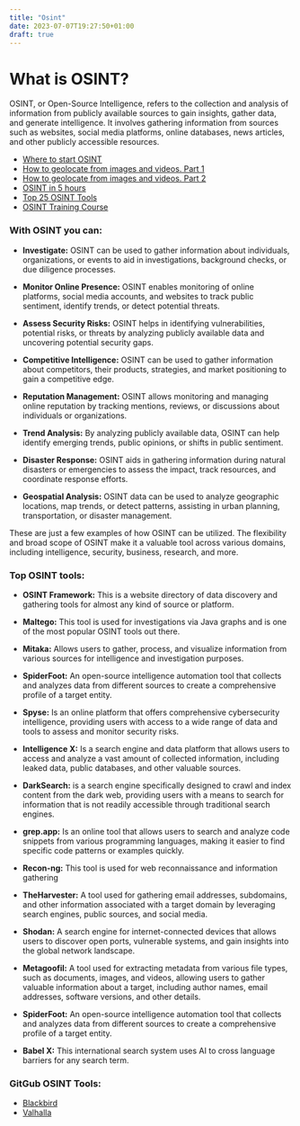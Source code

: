 ```yaml
---
title: "Osint"
date: 2023-07-07T19:27:50+01:00
draft: true
---
```



# What is OSINT?
OSINT, or Open-Source Intelligence, refers to the collection and analysis of information from publicly available sources to gain insights, gather data, and generate intelligence. It involves gathering information from sources such as websites, social media platforms, online databases, news articles, and other publicly accessible resources.

* [Where to start OSINT](https://www.youtube.com/watch?v=ALy5bUMUo7Q&list=PLkFsXKDkq5t_aa76FwiaR8D7uMt5MvEAb&index=3&ab_channel=DavidBombalClips)
* [How to geolocate from images and videos. Part 1](https://www.youtube.com/watch?v=X7E6zinrkno&list=PL423I_gHbWUUOs09899rex4t2l5py9YIk&index=2&ab_channel=TheOSINTCuriousProject)
* [How to geolocate from images and videos. Part 2](https://www.youtube.com/watch?v=roH2fQDSo-w&list=PL423I_gHbWUUOs09899rex4t2l5py9YIk&index=1&ab_channel=TheOSINTCuriousProject)
* [OSINT in 5 hours](https://www.youtube.com/watch?v=qwA6MmbeGNo&ab_channel=TheCyberMentor)
* [Top 25 OSINT Tools](https://www.youtube.com/watch?v=xHBDRIRH-FY&list=PLkFsXKDkq5t_aa76FwiaR8D7uMt5MvEAb&index=2&t=16s&ab_channel=GeraldAuger%2CPhD-SimplyCyber)
* [OSINT Training Course](https://www.youtube.com/watch?v=ZDtQ0bapigg&list=PLkFsXKDkq5t_aa76FwiaR8D7uMt5MvEAb&index=10&ab_channel=CIPCyber)
### With OSINT you can:
* **Investigate:** OSINT can be used to gather information about individuals, organizations, or events to aid in investigations, background checks, or due diligence processes.

* **Monitor Online Presence:** OSINT enables monitoring of online platforms, social media accounts, and websites to track public sentiment, identify trends, or detect potential threats.

* **Assess Security Risks:** OSINT helps in identifying vulnerabilities, potential risks, or threats by analyzing publicly available data and uncovering potential security gaps.

* **Competitive Intelligence:** OSINT can be used to gather information about competitors, their products, strategies, and market positioning to gain a competitive edge.

* **Reputation Management:** OSINT allows monitoring and managing online reputation by tracking mentions, reviews, or discussions about individuals or organizations.

* **Trend Analysis:** By analyzing publicly available data, OSINT can help identify emerging trends, public opinions, or shifts in public sentiment.

* **Disaster Response:** OSINT aids in gathering information during natural disasters or emergencies to assess the impact, track resources, and coordinate response efforts.

* **Geospatial Analysis:** OSINT data can be used to analyze geographic locations, map trends, or detect patterns, assisting in urban planning, transportation, or disaster management.

These are just a few examples of how OSINT can be utilized. The flexibility and broad scope of OSINT make it a valuable tool across various domains, including intelligence, security, business, research, and more.

### Top OSINT tools:

* **OSINT Framework:** This is a website directory of data discovery and gathering tools for almost any kind of source or platform.

* **Maltego:** This tool is used for investigations via Java graphs and is one of the most popular OSINT tools out there.

* **Mitaka:** Allows users to gather, process, and visualize information from various sources for intelligence and investigation purposes.

* **SpiderFoot:** An open-source intelligence automation tool that collects and analyzes data from different sources to create a comprehensive profile of a target entity.

* **Spyse:** Is an online platform that offers comprehensive cybersecurity intelligence, providing users with access to a wide range of data and tools to assess and monitor security risks.

* **Intelligence X:** Is a search engine and data platform that allows users to access and analyze a vast amount of collected information, including leaked data, public databases, and other valuable sources.

* **DarkSearch:** is a search engine specifically designed to crawl and index content from the dark web, providing users with a means to search for information that is not readily accessible through traditional search engines.

* **grep.app:** Is an online tool that allows users to search and analyze code snippets from various programming languages, making it easier to find specific code patterns or examples quickly.

* **Recon-ng:** This tool is used for web reconnaissance and information gathering

* **TheHarvester:** A tool used for gathering email addresses, subdomains, and other information associated with a target domain by leveraging search engines, public sources, and social media.

* **Shodan:** A search engine for internet-connected devices that allows users to discover open ports, vulnerable systems, and gain insights into the global network landscape.

* **Metagoofil:** A tool used for extracting metadata from various file types, such as documents, images, and videos, allowing users to gather valuable information about a target, including author names, email addresses, software versions, and other details.

* **SpiderFoot:** An open-source intelligence automation tool that collects and analyzes data from different sources to create a comprehensive profile of a target entity.

* **Babel X:** This international search system uses AI to cross language barriers for any search term.


### GitGub OSINT Tools:
* [Blackbird](https://github.com/p1ngul1n0/blackbird)
* [Valhalla](https://github.com/valhalla/valhalla)